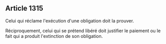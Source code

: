 Article 1315
----
Celui qui réclame l'exécution d'une obligation doit la prouver.

Réciproquement, celui qui se prétend libéré doit justifier le paiement ou le
fait qui a produit l'extinction de son obligation.
